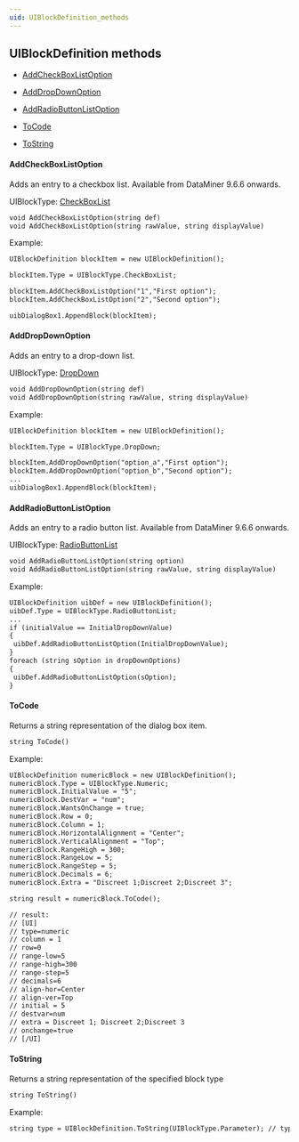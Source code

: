 ```yaml
---
uid: UIBlockDefinition_methods
---
```


## UIBlockDefinition methods

- [AddCheckBoxListOption](#addcheckboxlistoption)

- [AddDropDownOption](#adddropdownoption)

- [AddRadioButtonListOption](#addradiobuttonlistoption)

- [ToCode](#tocode)

- [ToString](#tostring)

#### AddCheckBoxListOption

Adds an entry to a checkbox list. Available from DataMiner 9.6.6 onwards.

UIBlockType: [CheckBoxList](xref:UIBlockType_enumeration#checkboxlist)

```txt
void AddCheckBoxListOption(string def)
void AddCheckBoxListOption(string rawValue, string displayValue)
```

Example:

```txt
UIBlockDefinition blockItem = new UIBlockDefinition();

blockItem.Type = UIBlockType.CheckBoxList;

blockItem.AddCheckBoxListOption("1","First option");
blockItem.AddCheckBoxListOption("2","Second option");

uibDialogBox1.AppendBlock(blockItem);
```

#### AddDropDownOption

Adds an entry to a drop-down list.

UIBlockType: [DropDown](xref:UIBlockType_enumeration#dropdown)

```txt
void AddDropDownOption(string def)
void AddDropDownOption(string rawValue, string displayValue)
```

Example:

```txt
UIBlockDefinition blockItem = new UIBlockDefinition();

blockItem.Type = UIBlockType.DropDown;

blockItem.AddDropDownOption("option_a","First option");
blockItem.AddDropDownOption("option_b","Second option");
...
uibDialogBox1.AppendBlock(blockItem);
```

#### AddRadioButtonListOption

Adds an entry to a radio button list. Available from DataMiner 9.6.6 onwards.

UIBlockType: [RadioButtonList](xref:UIBlockType_enumeration#radiobuttonlist)

```txt
void AddRadioButtonListOption(string option)
void AddRadioButtonListOption(string rawValue, string displayValue)
```

Example:

```txt
UIBlockDefinition uibDef = new UIBlockDefinition();
uibDef.Type = UIBlockType.RadioButtonList;
...
if (initialValue == InitialDropDownValue)
{
 uibDef.AddRadioButtonListOption(InitialDropDownValue);
}
foreach (string sOption in dropDownOptions)
{
 uibDef.AddRadioButtonListOption(sOption);
}
```

#### ToCode

Returns a string representation of the dialog box item.

```txt
string ToCode()
```

Example:

```txt
UIBlockDefinition numericBlock = new UIBlockDefinition();
numericBlock.Type = UIBlockType.Numeric;
numericBlock.InitialValue = "5";
numericBlock.DestVar = "num";
numericBlock.WantsOnChange = true;
numericBlock.Row = 0;
numericBlock.Column = 1;
numericBlock.HorizontalAlignment = "Center";
numericBlock.VerticalAlignment = "Top";
numericBlock.RangeHigh = 300;
numericBlock.RangeLow = 5;
numericBlock.RangeStep = 5;
numericBlock.Decimals = 6;
numericBlock.Extra = "Discreet 1;Discreet 2;Discreet 3";

string result = numericBlock.ToCode();

// result:
// [UI]
// type=numeric
// column = 1
// row=0
// range-low=5
// range-high=300
// range-step=5
// decimals=6
// align-hor=Center
// align-ver=Top
// initial = 5
// destvar=num
// extra = Discreet 1; Discreet 2;Discreet 3
// onchange=true
// [/UI]
```

#### ToString

Returns a string representation of the specified block type

```txt
string ToString()
```

Example:

```txt
string type = UIBlockDefinition.ToString(UIBlockType.Parameter); // type = "parameter".
```
